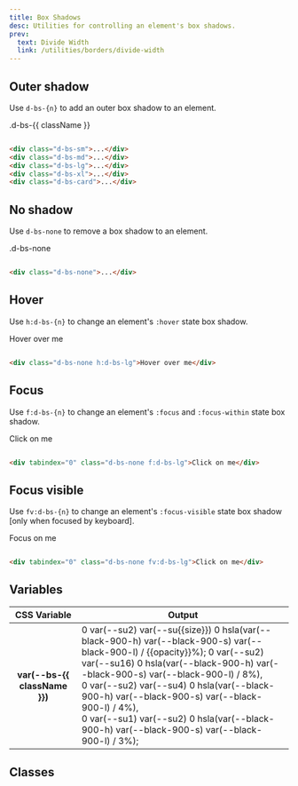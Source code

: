 ```yaml
---
title: Box Shadows
desc: Utilities for controlling an element's box shadows.
prev:
  text: Divide Width
  link: /utilities/borders/divide-width
---
```


## Outer shadow

Use `d-bs-{n}` to add an outer box shadow to an element.

<code-well-header class="d-fl-col4 d-flg16 d-fw-wrap d-p24 d-bgc-purple-100 d-bgo50 d-w100p d-hmn102" custom>
  <div v-for="{ className } in boxSize" class="d-fl-center d-p16 d-bar8 d-bgc-white d-fs-200 d-fw-bold" :class="`d-bs-${className}`">.d-bs-{{ className }}</div>
</code-well-header>

```html

<div class="d-bs-sm">...</div>
<div class="d-bs-md">...</div>
<div class="d-bs-lg">...</div>
<div class="d-bs-xl">...</div>
<div class="d-bs-card">...</div>
```

## No shadow

Use `d-bs-none` to remove a box shadow to an element.

<code-well-header class="d-fl-center d-p24 d-bgc-magenta-100 d-bgo50 d-w100p d-hmn102" custom>
  <div class="d-fl-center d-p16 d-bar8 d-bgc-white d-fs-200 d-fw-bold d-bs-none">.d-bs-none</div>
</code-well-header>

```html

<div class="d-bs-none">...</div>
```

## Hover

Use `h:d-bs-{n}` to change an element's `:hover` state box shadow.

<code-well-header class="d-fl-center d-p24 d-bgc-purple-100 d-bgo50 d-w100p d-hmn102" custom>
  <div class="d-fl-center d-p16 d-bar8 d-bgc-white d-fs-200 d-fw-bold d-bs-none h:d-bs-lg">Hover over me</div>
</code-well-header>

```html

<div class="d-bs-none h:d-bs-lg">Hover over me</div>
```

## Focus

Use `f:d-bs-{n}` to change an element's `:focus` and `:focus-within` state box shadow.

<code-well-header class="d-fl-center d-p24 d-bgc-magenta-100 d-bgo50 d-w100p d-hmn102" custom>
  <div tabindex="0" class="d-fl-center d-p16 d-bar8 d-bgc-white d-fs-200 d-fw-bold d-bs-none f:d-bs-lg">Click on me</div>
</code-well-header>

```html

<div tabindex="0" class="d-bs-none f:d-bs-lg">Click on me</div>
```

## Focus visible

Use `fv:d-bs-{n}` to change an element's `:focus-visible` state box shadow [only when focused by keyboard].

<code-well-header class="d-fl-center d-p24 d-bgc-magenta-100 d-bgo50 d-w100p d-hmn102" custom>
  <div tabindex="0" class="d-fl-center d-p16 d-bar8 d-bgc-white d-fs-200 d-fw-bold d-bs-none fv:d-bs-lg">Focus on me</div>
</code-well-header>

```html

<div tabindex="0" class="d-bs-none fv:d-bs-lg">Click on me</div>
```

<script setup>
  const boxSize = [
    {className: "sm", size: 4, opacity: 15},
    {className: "md", size: 8, opacity: 25},
    {className: "lg", size: 12, opacity: 30},
    {className: "xl", size: 16, opacity: 30},
    {className: "card", size: 4, opacity: 30},
  ];
</script>

## Variables

<table class="d-table dialtone-doc-table">
  <thead>
    <tr>
      <th scope="col" class="d-w25p">CSS Variable</th>
      <th scope="col">Output</th>
    </tr>
  </thead>
  <tbody>
    <tr v-for="{className, size, opacity} in boxSize">
      <th scope="row" class="d-ff-mono d-fc-purple-400 d-fw-normal d-fs-100">var(--bs-{{ className }})</th>
      <td class="d-ff-mono d-fs-100">
        <span v-if="className !== 'card'">
          0 var(--su2) var(--su{{size}}) 0 hsla(var(--black-900-h) var(--black-900-s) var(--black-900-l) / {{opacity}}%);
        </span>
        <span v-else>
          0 var(--su2) var(--su16) 0 hsla(var(--black-900-h) var(--black-900-s) var(--black-900-l) / 8%),<br/>
          0 var(--su2) var(--su4) 0 hsla(var(--black-900-h) var(--black-900-s) var(--black-900-l) / 4%),<br/>
          0 var(--su1) var(--su2) 0 hsla(var(--black-900-h) var(--black-900-s) var(--black-900-l) / 3%);
        </span>
      </td>
    </tr>
  </tbody>
</table>

## Classes

<utility-class-table>
  <template #content>
    <tbody>
      <tr v-for="{ className } in boxSize">
        <th scope="row" class="d-ff-mono d-fc-purple-400 d-fw-normal d-fs-100">.d-bs-{{ className }}</th>
        <td class="d-ff-mono d-fs-100">box-shadow: var(--br-{{ className }}) !important;</td>
      </tr>
      <tr>
        <th scope="row" class="d-ff-mono d-fc-purple-400 d-fw-normal d-fs-100">.d-bs-none</th>
        <td class="d-ff-mono d-fs-100">box-shadow: none !important;</td>
      </tr>
      <tr>
        <th scope="row" class="d-ff-mono d-fc-purple-400 d-fw-normal d-fs-100">.d-bs-unset</th>
        <td class="d-ff-mono d-fs-100">box-shadow: unset !important;</td>
      </tr>
    </tbody>
  </template>
</utility-class-table>

